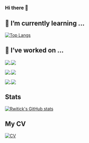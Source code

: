 ### Hi there 👋

## 🌱 I’m currently learning ... 

[![Top Langs](https://github-stats-barnacle.vercel.app/api/top-langs/?username=humble-barnacle001&langs_count=10&layout=compact&theme=dark&exclude_repo=udemy-basic-html-brad)](https://github-stats-barnacle.vercel.app)
  
## 🔭 I’ve worked on ...

<p>
  <a href="https://webapp-weather.netlify.app/">
  <img align="center" src="https://github-stats-barnacle.vercel.app/api/pin/?username=humble-barnacle001&repo=webapp-weather&theme=calm" />
  </a>
  <a href="https://svg-avatarify.vercel.app/">
    <img align="center" src="https://github-stats-barnacle.vercel.app/api/pin/?username=humble-barnacle001&repo=svg-avatarify&theme=calm" />
  </a>
</p>
<p>
  <a href="https://humble-barnacle001.github.io/simple-task-manager-web">
  <img align="center" src="https://github-stats-barnacle.vercel.app/api/pin/?username=humble-barnacle001&repo=simple-task-manager-web&theme=calm" />
  </a>
  <a href="https://analog-clock-dark.netlify.app/">
    <img align="center" src="https://github-stats-barnacle.vercel.app/api/pin/?username=humble-barnacle001&repo=dark-clock&theme=calm" />
  </a>
</p>
<p>
  <a href="https://assignment-tracker.vercel.app/">
  <img align="center" src="https://github-stats-barnacle.vercel.app/api/pin/?username=humble-barnacle001&repo=assignment-monitor&theme=calm" />
  </a>
  <a href="https://humble-barnacle001.github.io/uml-app">
    <img align="center" src="https://github-stats-barnacle.vercel.app/api/pin/?username=humble-barnacle001&repo=uml-app&theme=calm" />
  </a>
</p>


## Stats

[![Rwitick's GitHub stats](https://github-stats-barnacle.vercel.app/api?username=humble-barnacle001&count_private=true&show_icons=true&bg_color=30,1352ff,904e95&icon_color=ef2&title_color=fff&text_color=fff)](https://github-stats-barnacle.vercel.app)

## My CV

[![CV](https://github-stats-barnacle.vercel.app/api/pin/?username=humble-barnacle001&repo=CV&theme=indian-flag)](https://humble-barnacle001.github.io/CV)


<!--
**humble-barnacle001/humble-barnacle001** is a ✨ _special_ ✨ repository because its `README.md` (this file) appears on your GitHub profile.

Here are some ideas to get you started:

- 🔭 I’m currently working on ...
- 🌱 I’m currently learning ...
- 👯 I’m looking to collaborate on ...
- 🤔 I’m looking for help with ...
- 💬 Ask me about ...
- 📫 How to reach me: ...
- 😄 Pronouns: ...
- ⚡ Fun fact: ...
-->

